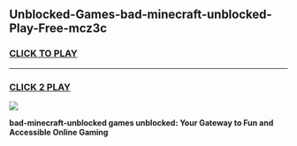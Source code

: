 
## Unblocked-Games-bad-minecraft-unblocked-Play-Free-mcz3c
<h3>
<a href="https://premium76.site?title=bad-minecraft-unblocked&ref=12A">CLICK TO PLAY</a></h3>
<hr>

<h3>
<a href="https://premium76.site?title=bad-minecraft-unblocked&ref=12A">CLICK 2 PLAY</a>
  
</h3>

<a href="https://premium76.site?title=bad-minecraft-unblocked&ref=12A"><img src="https://clearcache.store/games.png"></a>


**bad-minecraft-unblocked games unblocked: Your Gateway to Fun and Accessible Online Gaming**
